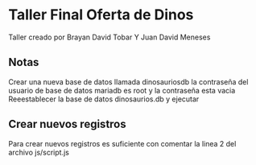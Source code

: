 # Taller Final Oferta de Dinos

Taller creado por Brayan David Tobar Y Juan David Meneses

## Notas

Crear una nueva base de datos llamada dinosauriosdb
la contraseña del usuario de base de datos mariadb es root y la contraseña esta vacia
Reeestablecer la base de datos dinosaurios.db y ejecutar

## Crear nuevos registros

Para crear nuevos registros es suficiente con comentar la linea 2 del archivo js/script.js